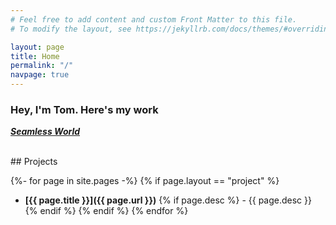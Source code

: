 ```yaml
---
# Feel free to add content and custom Front Matter to this file.
# To modify the layout, see https://jekyllrb.com/docs/themes/#overriding-theme-defaults

layout: page
title: Home
permalink: "/"
navpage: true
---
```


### Hey, I'm Tom. Here's my work

<script src="/seamless.js" type="text/javascript" defer></script>

<canvas id="seamlessCanvas" width="50" height="50"></canvas>

[**_Seamless World_**](/about)

<br>
## Projects

{%- for page in site.pages -%}
{% if page.layout == "project" %}

-   **[{{ page.title }}]({{ page.url }})** {% if page.desc %} - {{ page.desc }} {% endif %}
    {% endif %}
    {% endfor %}
